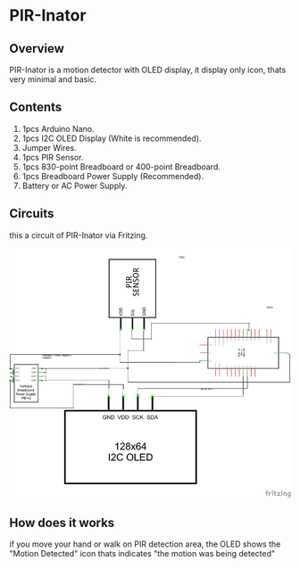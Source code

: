 # PIR-Inator

## Overview
PIR-Inator is a motion detector with OLED display, it display only icon, thats very minimal and basic.

## Contents
1. 1pcs Arduino Nano.
2. 1pcs I2C OLED Display (White is recommended).
3. Jumper Wires.
4. 1pcs PIR Sensor.
5. 1pcs 830-point Breadboard or 400-point Breadboard.
5. 1pcs Breadboard Power Supply (Recommended).
6. Battery or AC Power Supply.

## Circuits
this a circuit of PIR-Inator via Fritzing.

![circuit](https://raw.githubusercontent.com/WilloIzCitron/PIR-Inator/main/schem.png)



## How does it works

if you move your hand or walk on PIR detection area, the OLED shows the "Motion Detected" icon thats indicates "the motion was being detected"
